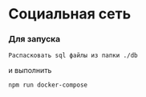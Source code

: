 # Социальная сеть
### Для запуска
`Распасковать sql файлы из папки ./db`

и выполнить

`npm run docker-compose`